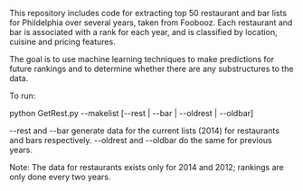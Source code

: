 This repository includes code for extracting top 50 restaurant and bar lists for Phildelphia over several years, taken from Foobooz.  Each restaurant and bar is associated with a rank for each year, and is classified by location, cuisine and pricing features.

The goal is to use machine learning techniques to make predictions for future rankings and to determine whether there are any substructures to the data.

To run:

python GetRest.py --makelist [--rest | --bar | --oldrest | --oldbar]

--rest and --bar generate data for the current lists (2014) for restaurants and bars respectively.  --oldrest and --oldbar do the same for previous years.

Note: The data for restaurants exists only for 2014 and 2012; rankings are only done every two years.